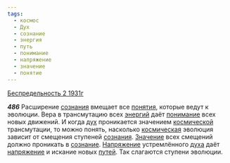 ```yaml
---
tags:
  - космос
  - Дух
  - сознание
  - энергия
  - путь
  - понимание
  - напряжение
  - значение
  - понятие
---
```


[Беспредельность 2 1931г](https://127.0.0.1:4002/agni/1931)

___486___
Расширение [сознания](../../../tags/#[сознание](../../../tags/#сознание)) вмещает все [понятия](../../../tags/#понятие), которые ведут к эволюции. Вера в трансмутацию всех [энергий](../../../tags/#энергия) даёт [понимание](../../../tags/#понимание) всех новых движений. И когда [дух](../../../tags/#Дух) проникается значением [космической](../../../tags/#космос) трансмутации, то можно понять, насколько [космическая](../../../tags/#космос) эволюция зависит от смещения ступеней [сознания](../../../tags/#[сознание](../../../tags/#сознание)). [Значение](../../../tags/#значение) всех смещений должно проникать в [сознание](../../../tags/#сознание). [Напряжение](../../../tags/#[напряжение](../../../tags/#напряжение)) устремлённого [духа](../../../tags/#Дух) даёт [напряжение](../../../tags/#напряжение) и искание новых [путей](../../../tags/#путь). Так слагаются ступени эволюции.   

